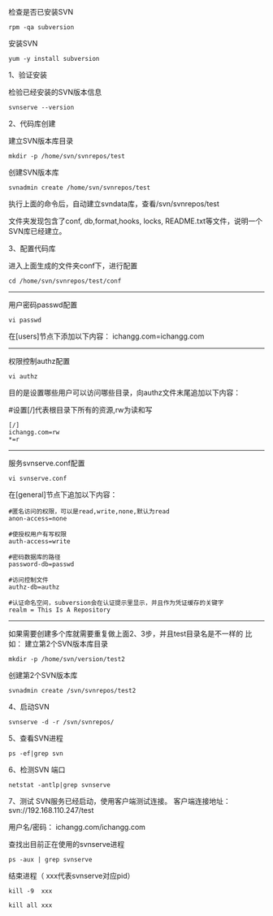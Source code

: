 检查是否已安装SVN
```
rpm -qa subversion
```
安装SVN
```
yum -y install subversion
```
1、验证安装

检验已经安装的SVN版本信息
```
svnserve --version
```
2、代码库创建

建立SVN版本库目录
```
mkdir -p /home/svn/svnrepos/test
```
创建SVN版本库
```
svnadmin create /home/svn/svnrepos/test
```
执行上面的命令后，自动建立svndata库，查看/svn/svnrepos/test

文件夹发现包含了conf, db,format,hooks, locks, README.txt等文件，说明一个SVN库已经建立。


3、配置代码库

进入上面生成的文件夹conf下，进行配置
```
cd /home/svn/svnrepos/test/conf
```
---------------------------------------------------
用户密码passwd配置
```
vi passwd
```
在[users]节点下添加以下内容：
ichangg.com=ichangg.com

---------------------------------------------------

权限控制authz配置
```
vi authz
```
目的是设置哪些用户可以访问哪些目录，向authz文件末尾追加以下内容：

#设置[/]代表根目录下所有的资源,rw为读和写
```
[/]
ichangg.com=rw
*=r
```
---------------------------------------------------

服务svnserve.conf配置
```
vi svnserve.conf
```
在[general]节点下追加以下内容：
```
#匿名访问的权限，可以是read,write,none,默认为read
anon-access=none

#使授权用户有写权限
auth-access=write

#密码数据库的路径
password-db=passwd

#访问控制文件
authz-db=authz

#认证命名空间，subversion会在认证提示里显示，并且作为凭证缓存的关键字
realm = This Is A Repository
```
---------------------------------------------------
如果需要创建多个库就需要重复做上面2、3步，并且test目录名是不一样的
比如：
建立第2个SVN版本库目录
```
mkdir -p /home/svn/version/test2
```
创建第2个SVN版本库
```
svnadmin create /svn/svnrepos/test2
```


4、启动SVN
```
svnserve -d -r /svn/svnrepos/
```

5、查看SVN进程
```
ps -ef|grep svn
```

6、检测SVN 端口
```
netstat -antlp|grep svnserve
```

7、测试
SVN服务已经启动，使用客户端测试连接。
客户端连接地址：svn://192.168.110.247/test

用户名/密码： ichangg.com/ichangg.com




查找出目前正在使用的svnserve进程
```
ps -aux | grep svnserve
```
结束进程（ xxx代表svnserve对应pid）
```
kill -9  xxx

kill all xxx
```
